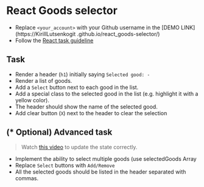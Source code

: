 # React Goods selector
- Replace `<your_account>` with your Github username in the [DEMO LINK](https://KirillLutsenkogit .github.io/react_goods-selector/)
- Follow the [React task guideline](https://github.com/mate-academy/react_task-guideline#react-tasks-guideline)

## Task
- Render a header (`h1`) initially saying `Selected good: -`
- Render a list of goods. 
- Add a `Select` button next to each good in the list.
- Add a special class to the selected good  in the list (e.g. highlight it with a yellow color).
- The header should show the name of the selected good.
- Add clear button (`X`) next to the header to clear the selection

## (* Optional) Advanced task
> Watch [this video](https://youtu.be/zMe2Qq-ThpM) to update the state correctly.

- Implement the ability to select multiple goods (use selectedGoods Array
- Replace `Select` buttons with `Add/Remove`
- All the selected goods should be listed in the header separated with commas.
